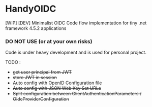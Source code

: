 
# HandyOIDC
[WIP] [DEV] Minimalist OIDC Code flow implementation for tiny .net framework 4.5.2 applications


### DO NOT USE (or at your own risks)

Code is under heavy development and is used for personal project.

TODO : 
 - ~~get user principal from JWT~~
 - ~~store JWT in session~~
 - Auto config with OpenID Configuration file
 - ~~Auto config with JSON Web Key Set URLs~~
 - ~~Split configuration between ClientAuthenticationParameters / OidcProviderConfiguration~~



